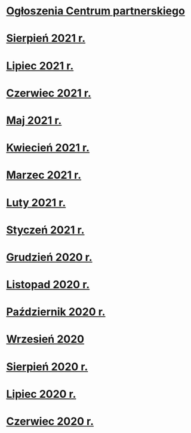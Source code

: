 # [Ogłoszenia Centrum partnerskiego](index.md)
# [Sierpień 2021 r.](2021-august.md)
# [Lipiec 2021 r.](2021-july.md)
# [Czerwiec 2021 r.](2021-june.md)
# [Maj 2021 r.](2021-may.md)
# [Kwiecień 2021 r.](2021-april.md)
# [Marzec 2021 r.](2021-march.md)
# [Luty 2021 r.](2021-february.md)
# [Styczeń 2021 r.](2021-january.md)
# [Grudzień 2020 r.](2020-december.md)
# [Listopad 2020 r.](2020-november.md)
# [Październik 2020 r.](2020-october.md)
# [Wrzesień 2020](2020-september.md)
# [Sierpień 2020 r.](2020-august.md)
# [Lipiec 2020 r.](2020-july.md)
# [Czerwiec 2020 r.](2020-june.md)
